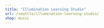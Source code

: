 ```yaml
---
title: "Illumination Learning Studio"
url: /seattle/illumination-learning-studio/
shop: music
---
```

